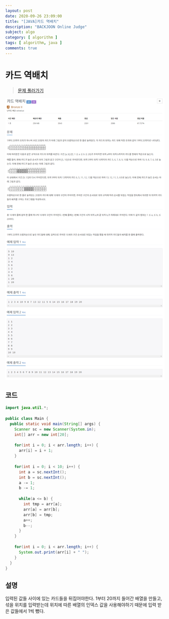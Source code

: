 ```yaml
---
layout: post
date: 2020-09-26 23:09:00
title: "[JAVA]카드 역배치"
description: "BACKJOON Online Judge"
subject: algo
category: [ algorithm ]
tags: [ algorithm, java ]
comments: true
---
```


# 카드 역배치

> [문제 풀러가기](https://acmicpc.net/problem/10804)

![10804](/assets/img/algo/10804.png)

## 코드

```java
import java.util.*;

public class Main {
  public static void main(String[] args) {
    Scanner sc = new Scanner(System.in);
    int[] arr = new int[20];

    for(int i = 0; i < arr.length; i++) {
      arr[i] = i + 1;
    }

    for(int i = 0; i < 10; i++) {
      int a = sc.nextInt();
      int b = sc.nextInt();
      a -= 1;
      b -= 1;

      while(a <= b) {
        int tmp = arr[a];
        arr[a] = arr[b];
        arr[b] = tmp;
        a++;
        b--;
      }
    }

    for(int i = 0; i < arr.length; i++) {
      System.out.print(arr[i] + " ");
    }
  }
}
```

## 설명

입력된 값들 사이에 있는 카드들을 뒤집어야한다. 1부터 20까지 들어간 배열을 만들고, 섞을 위치를 입력받는데 위치에 따른 배열의 인덱스 값을 사용해야하기 때문에 입력 받은 값들에서 1씩 뺐다.
